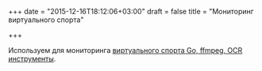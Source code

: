 +++
date = "2015-12-16T18:12:06+03:00"
draft = false
title = "Мониторинг виртуального спорта"

+++

<p>Используем&nbsp;для мониторинга <a href="http://engineering.skybettingandgaming.com/2015/09/14/monitoring-virtual-sports/">виртуального спорта&nbsp;Go, ffmpeg,&nbsp;OCR инструменты</a>.</p>

